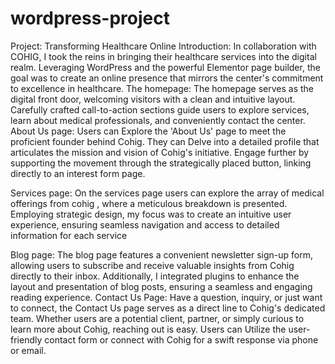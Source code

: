 # wordpress-project
Project: Transforming Healthcare Online
Introduction:
In collaboration with COHIG, I took the reins in bringing their healthcare services into the digital realm. Leveraging WordPress and the powerful Elementor page builder, the goal was to create an online presence that mirrors the center's commitment to excellence in healthcare.
The homepage: 
The homepage serves as the digital front door, welcoming visitors with a clean and intuitive layout. Carefully crafted call-to-action sections guide users to explore services, learn about medical professionals, and conveniently contact the center.
About Us page:
Users can Explore the 'About Us' page to meet the proficient founder behind Cohig. They can Delve into a detailed profile that articulates the mission and vision of Cohig's initiative. Engage further by supporting the movement through the strategically placed button, linking directly to an interest form page.

Services page: 
On the services page users can explore the array of medical offerings from cohig  , where a meticulous breakdown is presented. Employing strategic design, my focus was to create an intuitive user experience, ensuring seamless navigation and access to detailed information for each service

Blog page:
The blog page features a convenient newsletter sign-up form, allowing users to subscribe and receive valuable insights from Cohig directly to their inbox. Additionally, I integrated plugins to enhance the layout and presentation of blog posts, ensuring a seamless and engaging reading experience.
Contact Us Page:
Have a question, inquiry, or just want to connect, the Contact Us page serves as a direct line to Cohig's dedicated team. Whether users are a potential client, partner, or simply curious to learn more about Cohig, reaching out is easy. Users can Utilize the user-friendly contact form or connect with Cohig for a swift response via phone or email. 

